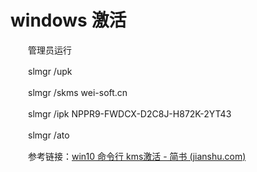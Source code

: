 # windows 激活

　　管理员运行

　　slmgr /upk

　　slmgr /skms wei-soft.cn

　　slmgr /ipk NPPR9-FWDCX-D2C8J-H872K-2YT43

　　slmgr /ato

　　参考链接：[win10 命令行 kms激活 - 简书 (jianshu.com)](https://www.jianshu.com/p/77f528973dc7)
